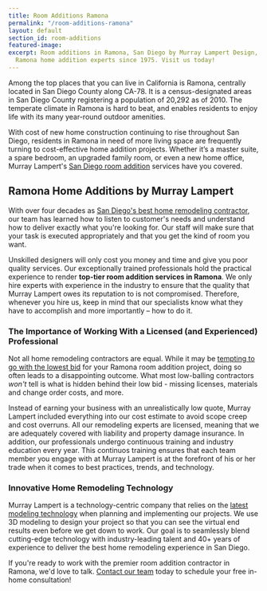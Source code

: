 ```yaml
---
title: Room Additions Ramona
permalink: "/room-additions-ramona"
layout: default
section_id: room-additions
featured-image: 
excerpt: Room additions in Ramona, San Diego by Murray Lampert Design, Build, Remodel.
  Ramona home addition experts since 1975. Visit us today!
---
```


Among the top places that you can live in California is Ramona, centrally located in San Diego County along CA-78. It is a census-designated areas in San Diego County registering a population of 20,292 as of 2010. The temperate climate in Ramona is hard to beat, and enables residents to enjoy life with its many year-round outdoor amenities.

With cost of new home construction continuing to rise throughout San Diego, residents in Ramona in need of more living space are frequently turning to cost-effective home addition projects. Whether it’s a master suite, a spare bedroom, an upgraded family room, or even a new home office, Murray Lampert's [San Diego room addition](/san-diego-room-additions) services have you covered.

## Ramona Home Additions by Murray Lampert

With over four decades as [San Diego's best home remodeling contractor](/san-diego-home-remodel-services), our team has learned how to listen to customer's needs and understand how to deliver exactly what you're looking for. Our staff will make sure that your task is executed appropriately and that you get the kind of room you want.

Unskilled designers will only cost you money and time and give you poor quality services. Our exceptionally trained professionals hold the practical experience to render <strong>top-tier room addition services in Ramona</strong>. We only hire experts with experience in the industry to ensure that the quality that Murray Lampert owes its reputation to is not compromised. Therefore, whenever you hire us, keep in mind that our specialists know what they have to accomplish and more importantly – how to do it.

### The Importance of Working With a Licensed (and Experienced) Professional

Not all home remodeling contractors are equal. While it may be [tempting to go with the lowest bid](/the-lowest-bid-always-looks-good-but) for your Ramona room addition project, doing so often leads to a disappointing outcome. What most low-balling contractors _won't_ tell is what is hidden behind their low bid - missing licenses, materials and change order costs, and more.

Instead of earning your business with an unrealistically low quote, Murray Lampert included everything into our cost estimate to avoid scope creep and cost overruns. All our remodeling experts are licensed, meaning that we are adequately covered with liability and property damage insurance. In addition, our professionals undergo continuous training and industry education every year. This continuos training ensures that each team member you engage with at Murray Lampert is at the forefront of his or her trade when it comes to best practices, trends, and technology.

### Innovative Home Remodeling Technology

Murray Lampert is a technology-centric company that relies on the [latest modeling technology](/3d-architectural-rendering-services) when planning and implementing our projects. We use 3D modeling to design your project so that you can see the virtual end results even before we get down to work. Our goal is to seamlessly blend cutting-edge technology with industry-leading talent and 40+ years of experience to deliver the best home remodeling experience in San Diego.

If you're ready to work with the premier room addition contractor in Ramona, we'd love to talk. [Contact our team](#quick-contact) today to schedule your free in-home consultation!

